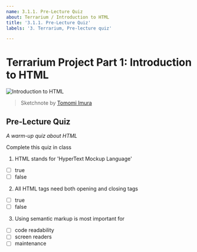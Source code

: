 ```yaml
---
name: 3.1.1. Pre-Lecture Quiz
about: Terrarium / Introduction to HTML
title: '3.1.1. Pre-Lecture Quiz'
labels: '3. Terrarium, Pre-lecture quiz'

---
```

# Terrarium Project Part 1: Introduction to HTML

![Introduction to HTML](https://github.com/Extenza-Academy/WebDev-100_2021-Q1/raw/main/lessons/3-terrarium/1-intro-to-html/images/webdev101-html.png)
> Sketchnote by [Tomomi Imura](https://twitter.com/girlie_mac)

## Pre-Lecture Quiz

*A warm-up quiz about HTML*

Complete this quiz in class

1. HTML stands for 'HyperText Mockup Language'

- [ ] true
- [ ] false

2. All HTML tags need both opening and closing tags

- [ ] true
- [ ] false

3. Using semantic markup is most important for 

- [ ] code readability
- [ ] screen readers
- [ ] maintenance
